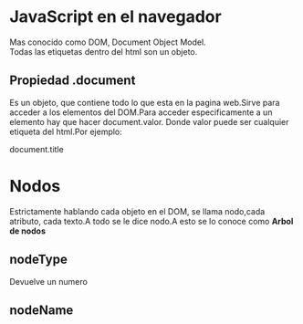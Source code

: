 # JavaScript en el navegador
Mas conocido como DOM,  Document Object Model.  
Todas las etiquetas dentro del html son un objeto.  
## Propiedad .document
Es un objeto, que contiene todo lo que esta en la pagina web.Sirve para acceder a los elementos del DOM.Para acceder especificamente a un elemento hay que hacer document.valor. Donde valor puede ser cualquier etiqueta del html.Por ejemplo:

document.title

# Nodos
Estrictamente hablando cada objeto en el DOM, se llama nodo,cada atributo, cada texto.A todo se le dice nodo.A esto se lo conoce como 
**Arbol de nodos**

## nodeType
Devuelve un numero
## nodeName


